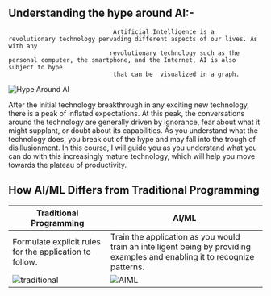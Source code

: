 ## Understanding the hype around AI:-
                                 Artificial Intelligence is a revolutionary technology pervading different aspects of our lives. As with any 
                                revolutionary technology such as the personal computer, the smartphone, and the Internet, AI is also subject to hype 
                                 that can be  visualized in a graph. 
                                 
  ![Hype Around AI](https://github.com/Tahir-Dars/AI_ML-Notes-/assets/150343129/35ad564a-0eb2-44b2-8e03-541bb569c28e)

After the initial technology breakthrough in any exciting new technology, there is a peak of inflated expectations. 
 At this peak, the conversations around the technology are generally driven by ignorance, fear about what it might supplant, or doubt about its 
capabilities. As you understand what the technology does, you break out of the hype and may fall into the trough of disillusionment. In this course, I will guide you as you understand what you can do with this increasingly mature technology, which will help you move towards the plateau of productivity.
## How AI/ML Differs from Traditional Programming
|Traditional Programming| AI/ML |
| -------- | -------- |
| Formulate explicit rules for the application to follow. | Train the application as you would train an intelligent being by providing examples and enabling it to recognize patterns. |
| ![traditional](https://github.com/Tahir-Dars/AI_ML-Notes-/assets/150343129/396559c6-17a7-4173-8e50-970e957a966c)| ![AIML](https://github.com/Tahir-Dars/AI_ML-Notes-/assets/150343129/23a7da4e-5cff-4794-8566-ea664bbf51cb) |


